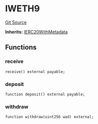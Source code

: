 # IWETH9
[Git Source](https://github.com/supafinance/supa-foundry/blob/00eb35447ebc05e824f31afa1581898206764621/src/external/interfaces/IWETH9.sol)

**Inherits:**
[IERC20WithMetadata](/src/external/interfaces/IWETH9.sol/interface.IERC20WithMetadata.md)


## Functions
### receive


```solidity
receive() external payable;
```

### deposit


```solidity
function deposit() external payable;
```

### withdraw


```solidity
function withdraw(uint256 wad) external;
```

